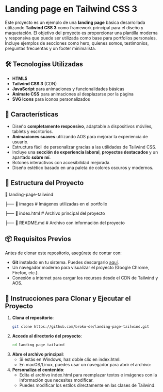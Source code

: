 # Landing page en Tailwind CSS 3

Este proyecto es un ejemplo de una **landing page** básica desarrollada utilizando **Tailwind CSS 3** como framework principal para el diseño y maquetación. El objetivo del proyecto es proporcionar una plantilla moderna y responsiva que puede ser utilizada como base para portfolios personales. Incluye ejemplos de secciones como hero, quienes somos, testimonios, preguntas frecuentas y un footer minimalista.

## 🛠️ Tecnologías Utilizadas

- **HTML5**
- **Tailwind CSS 3** (CDN)
- **JavaScript** para animaciones y funcionalidades básicas
- **Animate CSS** para animaciones al desplazarse por la página
- **SVG Icons** para íconos personalizados

## 🚀 Características

- Diseño **completamente responsivo**, adaptable a dispositivos móviles, tablets y escritorios.
- **Animaciones suaves** utilizando AOS para mejorar la experiencia de usuario.
- Estructura fácil de personalizar gracias a las utilidades de Tailwind CSS.
- Incluye una **sección de experiencia laboral**, **proyectos destacados** y un apartado **sobre mí**.
- Botones interactivos con accesibilidad mejorada.
- Diseño estético basado en una paleta de colores oscuros y modernos.

## 📂 Estructura del Proyecto

📂 landing-page-tailwind

├── 📁 images # Imágenes utilizadas en el portfolio

├── 📄 index.html # Archivo principal del proyecto

├── 📄 README.md # Archivo con información del proyecto


## 📦 Requisitos Previos

Antes de clonar este repositorio, asegúrate de contar con:

- **Git** instalado en tu sistema. Puedes descargarlo [aquí](https://git-scm.com/).
- Un navegador moderno para visualizar el proyecto (Google Chrome, Firefox, etc.).
- Conexión a internet para cargar los recursos desde el CDN de Tailwind y AOS.

## 📝 Instrucciones para Clonar y Ejecutar el Proyecto

1. **Clona el repositorio**:
   ```bash
   git clone https://github.com/broko-de/landing-page-tailwind.git
   ```
2. **Accede al directorio del proyecto**:
    ```bash
    cd landing-page-tailwind
    ```
3. **Abre el archivo principal**:
    - Si estás en Windows, haz doble clic en index.html.
    - En macOS/Linux, puedes usar un navegador para abrir el archivo:
4. **Personaliza el contenido**:
    - Edita el archivo index.html para reemplazar textos e imágenes con la información que necesites modificar.
    - Puedes modificar los estilos directamente en las clases de Tailwind.